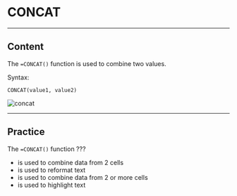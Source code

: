 ﻿---
author: Stefan-Stojanovic

aspects:
  - workout

type: normal

category: how to


---

# CONCAT

---
## Content

The `=CONCAT()` function is used to combine two values. 

Syntax:
```spreadsheet
CONCAT(value1, value2)
```

![concat](https://img.enkipro.com/1d91da3da01b6bb3d9aff5f73af6d1fe.png)

---
## Practice

The `=CONCAT()` function ???

- is used to combine data from 2 cells
- is used to reformat text
- is used to combine data from 2 or more cells
- is used to highlight text